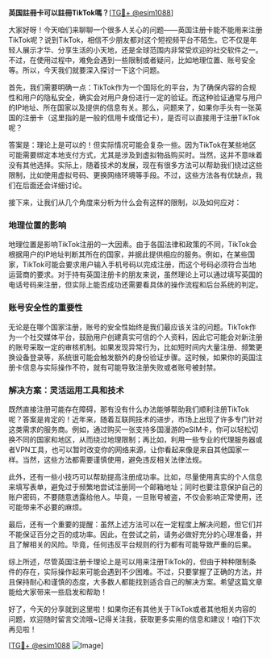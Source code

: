 **英国註冊卡可以註冊TikTok嗎？**[[TG💪+ @esim1088](https://t.me/s/esim1088)]

大家好呀！今天咱们来聊聊一个很多人关心的问题——英国注册卡能不能用来注册TikTok呢？说到TikTok，相信不少朋友都对这个短视频平台不陌生。它不仅是年轻人展示才华、分享生活的小天地，还是全球范围内非常受欢迎的社交软件之一。不过，在使用过程中，难免会遇到一些限制或者疑问，比如地理位置、账号安全等。所以，今天我们就要深入探讨一下这个问题。

首先，我们需要明确一点：TikTok作为一个国际化的平台，为了确保内容的合规性和用户的隐私安全，确实会对用户身份进行一定的验证。而这种验证通常与用户的IP地址、所在国家以及提供的信息有关。那么，问题来了，如果你手头有一张英国的注册卡（这里指的是一般的信用卡或借记卡），是否可以直接用于注册TikTok呢？

答案是：理论上是可以的！但实际情况可能会复杂一些。因为TikTok在某些地区可能需要绑定本地支付方式，尤其是涉及到虚拟物品购买时。当然，这并不意味着没有其他选择。实际上，随着技术的发展，现在有很多方法可以帮助我们绕过这些限制，比如使用虚拟号码、更换网络环境等手段。不过，这些方法各有优缺点，我们在后面还会详细讨论。

接下来，让我们从几个角度来分析为什么会有这样的限制，以及如何应对：

### 地理位置的影响

地理位置是影响TikTok注册的一大因素。由于各国法律和政策的不同，TikTok会根据用户的IP地址判断其所在的国家，并据此提供相应的服务。例如，在某些国家，TikTok可能会要求用户输入手机号码以完成注册，而这个号码必须符合当地运营商的要求。对于持有英国注册卡的朋友来说，虽然理论上可以通过填写英国的电话号码来注册，但实际上能否成功还需要看具体的操作流程和后台系统的判定。

### 账号安全性的重要性

无论是在哪个国家注册，账号的安全性始终是我们最应该关注的问题。TikTok作为一个社交媒体平台，鼓励用户创建真实可信的个人资料，因此它可能会对新注册的账号采取一定的审核机制。如果发现异常行为，比如短时间内大量注册、频繁更换设备登录等，系统很可能会触发额外的身份验证步骤。这时候，如果你的英国注册卡信息与实际操作不符，就有可能导致注册失败或者账号被封禁。

### 解决方案：灵活运用工具和技术

既然直接注册可能存在障碍，那有没有什么办法能够帮助我们顺利注册TikTok呢？答案是肯定的！近年来，随着互联网技术的进步，市场上出现了许多专门针对这类需求的服务商。例如，通过购买一张支持多国漫游的eSIM卡，你可以轻松切换不同的国家和地区，从而绕过地理限制；再比如，利用一些专业的代理服务器或者VPN工具，也可以暂时改变你的网络来源，让你看起来像是来自其他国家一样。当然，这些方法都需要谨慎使用，避免违反相关法律法规。

此外，还有一些小技巧可以帮助提高注册成功率。比如，尽量使用真实的个人信息来填写表单，避免过于频繁地尝试注册同一个邮箱地址；同时也要注意保护自己的账户密码，不要随意透露给他人。毕竟，一旦账号被盗，不仅会影响正常使用，还可能带来不必要的麻烦。

最后，还有一个重要的提醒：虽然上述方法可以在一定程度上解决问题，但它们并不能保证百分之百的成功率。因此，在尝试之前，请务必做好充分的心理准备，并且了解相关的风险。毕竟，任何违反平台规则的行为都有可能导致严重的后果。

综上所述，尽管英国注册卡理论上是可以用来注册TikTok的，但由于种种限制条件的存在，实际操作起来可能会遇到不少困难。不过，只要掌握了正确的方法，并且保持耐心和谨慎的态度，大多数人都能找到适合自己的解决方案。希望这篇文章能给大家带来一些启发和帮助！

好了，今天的分享就到这里啦！如果你还有其他关于TikTok或者其他相关内容的问题，欢迎随时留言交流哦~记得关注我，获取更多实用的信息和建议！咱们下次再见啦！

[[TG💪+ @esim1088](https://t.me/s/esim1088) ![Image](https://i.postimg.cc/4NQfJmqS/Snipaste-2025-05-13-00-14-12.png)]